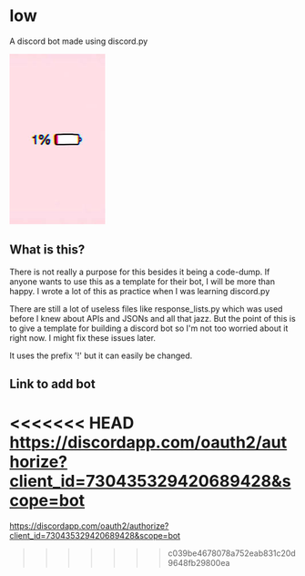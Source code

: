 # low
A discord bot made using discord.py

![](https://raw.githubusercontent.com/buzZ-exe/low/master/pic.jpg?token=AQJMTP3GBHJWGZRTZVPVAZLBMVYTU)

## What is this?
There is not really a purpose for this besides it being a code-dump. If anyone wants to use this as a template for their bot, I will be more than happy.
I wrote a lot of this as practice when I was learning discord.py

There are still a lot of useless files like response_lists.py which was used before I knew about APIs and JSONs and all that jazz.
But the point of this is to give a template for building a discord bot so I'm not too worried about it right now. I might fix these issues later.

It uses the prefix '!' but it can easily be changed.

## Link to add bot
<<<<<<< HEAD
https://discordapp.com/oauth2/authorize?client_id=730435329420689428&scope=bot
=======
https://discordapp.com/oauth2/authorize?client_id=730435329420689428&scope=bot


>>>>>>> c039be4678078a752eab831c20d9648fb29800ea
